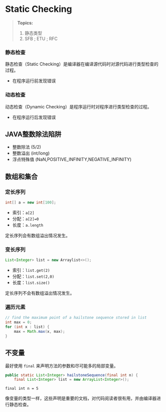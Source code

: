 # Static Checking
> **Topics:**
> 1. 静态类型 
> 2. SFB ; ETU ; RFC


### 静态检查
静态检查（Static Checking）是编译器在编译源代码时对源代码进行类型检查的过程。
- 在程序运行前发现错误

### 动态检查
动态检查（Dynamic Checking）是程序运行时对程序进行类型检查的过程。
- 在程序运行后发现错误


## JAVA整数除法陷阱

- 整数除法 (5/2)
- 整数溢出 (int/long)
- 浮点特殊值 (NaN,POSITIVE_INFINITY,NEGATIVE_INFINITY)



## 数组和集合
### 定长序列
```java
int[] a = new int[100];
```
- 索引：`a[2]`
- 分配：`a[2]=0`
- 长度：`a.length`

定长序列会有数组溢出情况发生。

### 变长序列
```java
List<Integer> list = new Arraylist<>();
```
- 索引：`list.get(2)`
- 分配：`list.set(2,0)`
- 长度：`list.size()`

定长序列不会有数组溢出情况发生。
### 遍历元素
```java
// find the maximum point of a hailstone sequence stored in list
int max = 0;
for (int x : list) {
    max = Math.max(x, max);
}
```

## 不变量
最好使用 `final` 来声明方法的参数和尽可能多的局部变量。


```java
public static List<Integer> hailstoneSequence(final int n) { 
    final List<Integer> list = new ArrayList<Integer>();
```
`final int n = 5`

像变量的类型一样，这些声明是重要的文档，对代码阅读者很有用，并由编译器进行静态检查。